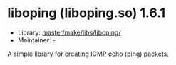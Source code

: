 # liboping (liboping.so) 1.6.1
 - Library: [master/make/libs/liboping/](https://github.com/Freetz-NG/freetz-ng/tree/master/make/libs/liboping/)
 - Maintainer: -

A simple library for creating ICMP echo (ping) packets.
